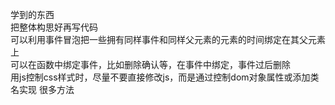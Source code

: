 学到的东西<br/>
把整体构思好再写代码<br/>
可以利用事件冒泡把一些拥有同样事件和同样父元素的元素的时间绑定在其父元素上<br/>
可以在函数中绑定事件，比如删除确认等，在事件中绑定，事件过后删除<br/>
用js控制css样式时，尽量不要直接修改js，而是通过控制dom对象属性或添加类名实现
很多方法
